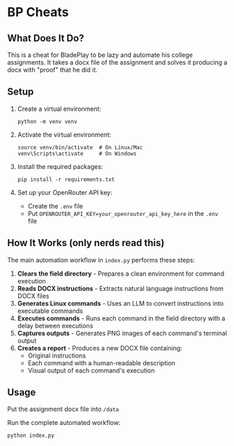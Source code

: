 # BP Cheats

## What Does It Do?

This is a cheat for BladePlay to be lazy and automate his college assignments. It takes a docx file of the assignment and solves it producing a docx with "proof" that he did it.

## Setup

1. Create a virtual environment:
   ```
   python -m venv venv
   ```

2. Activate the virtual environment:
   ```
   source venv/bin/activate  # On Linux/Mac
   venv\Scripts\activate     # On Windows
   ```

3. Install the required packages:
   ```
   pip install -r requirements.txt
   ```

4. Set up your OpenRouter API key:
   - Create the `.env` file
   - Put `OPENROUTER_API_KEY=your_openrouter_api_key_here` in the `.env` file

## How It Works (only nerds read this)

The main automation workflow in `index.py` performs these steps:

1. **Clears the field directory** - Prepares a clean environment for command execution
2. **Reads DOCX instructions** - Extracts natural language instructions from DOCX files
3. **Generates Linux commands** - Uses an LLM to convert instructions into executable commands
4. **Executes commands** - Runs each command in the field directory with a delay between executions
5. **Captures outputs** - Generates PNG images of each command's terminal output
6. **Creates a report** - Produces a new DOCX file containing:
   - Original instructions
   - Each command with a human-readable description
   - Visual output of each command's execution

## Usage

Put the assignment docx file into `/data`

Run the complete automated workflow:
```bash
python index.py
```
